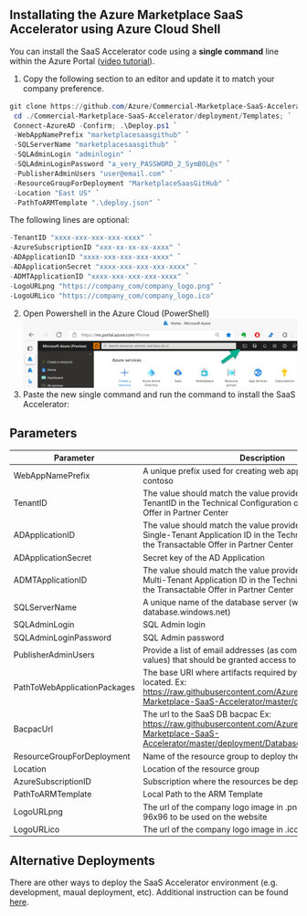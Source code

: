 ## Installating the Azure Marketplace SaaS Accelerator using Azure Cloud Shell

You can install the SaaS Accelerator code using a __single command__ line within the Azure Portal ([video tutorial](https://youtu.be/BVZTj6fssQ8)).
  
   1. Copy the following section to an editor and update it to match your company preference.

``` powershell
git clone https://github.com/Azure/Commercial-Marketplace-SaaS-Accelerator.git -b main --depth 1; `
 cd ./Commercial-Marketplace-SaaS-Accelerator/deployment/Templates; `
 Connect-AzureAD -Confirm; .\Deploy.ps1 `
 -WebAppNamePrefix "marketplacesaasgithub" `
 -SQLServerName "marketplacesaasgithub" `
 -SQLAdminLogin "adminlogin" `
 -SQLAdminLoginPassword "a_very_PASSWORD_2_SymB0L@s" `
 -PublisherAdminUsers "user@email.com" `
 -ResourceGroupForDeployment "MarketplaceSaasGitHub" `
 -Location "East US" `
 -PathToARMTemplate ".\deploy.json" `
 ```

  The following lines are optional:
 ``` powershell
 -TenantID "xxxx-xxx-xxx-xxx-xxxx" `
 -AzureSubscriptionID "xxx-xx-xx-xx-xxxx" `
 -ADApplicationID "xxxx-xxx-xxx-xxx-xxxx" `
 -ADApplicationSecret "xxxx-xxx-xxx-xxx-xxxx" `
 -ADMTApplicationID "xxxx-xxx-xxx-xxx-xxxx" `
 -LogoURLpng "https://company_com/company_logo.png" `
 -LogoURLico "https://company_com/company_logo.ico"
 ```

   2. Open Powershell in the Azure Cloud (PowerShell)
![CloudShell Imge](images/portal-cloudshell.png) 
   3. Paste the new single command and run the command to install the SaaS Accelerator:


## Parameters

| Parameter | Description |
|-----------| -------------|
| WebAppNamePrefix | A unique prefix used for creating web applications. Example: contoso |
| TenantID | The value should match the value provided for Active Directory TenantID in the Technical Configuration of the Transactable Offer in Partner Center |
| ADApplicationID | The value should match the value provided for Active Directory Single-Tenant Application ID in the Technical Configuration of the Transactable Offer in Partner Center |
| ADApplicationSecret | Secret key of the AD Application |
| ADMTApplicationID | The value should match the value provided for Active Directory Multi-Tenant Application ID in the Technical Configuration of the Transactable Offer in Partner Center |
| SQLServerName | A unique name of the database server (without database.windows.net) |
| SQLAdminLogin | SQL Admin login |
| SQLAdminLoginPassword | SQL Admin password |
| PublisherAdminUsers | Provide a list of email addresses (as comma-separated-values) that should be granted access to the Publisher Portal |
| PathToWebApplicationPackages | The base URI where artifacts required by the template are located. Ex: https://raw.githubusercontent.com/Azure/Commercial-Marketplace-SaaS-Accelerator/master/deployment/ |
| BacpacUrl | The url to the SaaS DB bacpac Ex: https://raw.githubusercontent.com/Azure/Commercial-Marketplace-SaaS-Accelerator/master/deployment/Database/AMPSaaSDB.bacpac |
| ResourceGroupForDeployment | Name of the resource group to deploy the resources |
| Location | Location of the resource group |
| AzureSubscriptionID | Subscription where the resources be deployed |
| PathToARMTemplate | Local Path to the ARM Template |
| LogoURLpng | The url of the company logo image in .png format with a size of 96x96 to be used on the website |
| LogoURLico | The url of the company logo image in .ico format |

## Alternative Deployments
There are other ways to deploy the SaaS Accelerator environment (e.g. development, maual deployment, etc).  Additional instruction can be found [here](Advanced-Instructions.md).

